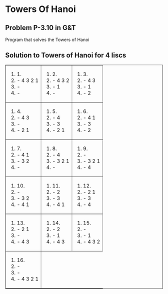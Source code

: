 # Towers Of Hanoi
## Problem P-3.10 in G&T
Program that solves the Towers of Hanoi

## Solution to Towers of Hanoi for 4 liscs
<table border=1>
	<tr>
		<td>
			<ol>
				<li>1.</li> 
				<li>- 4 3 2 1</li>
				<li>- </li>		
				<li>- </li>
			</ol>	
		</td>
		<td>
			<ol>
				<li>2.</li>
				<li>- 4 3 2</li>
				<li>- 1</li>
				<li>- </li>
			</ol>
		</td>
		<td>
			<ol>
				<li>3.</li>
				<li>- 4 3</li>
				<li>- 1</li>
				<li>- 2</li>
			</ol>
		</td>
	</tr>
	<tr>
		<td>
			<ol>
				<li>4.</li>
				<li>- 4 3</li>
				<li>- </li>
				<li>- 2 1</li>
			</ol>
		</td>
		<td>
			<ol>
				<li>5.</li>
				<li>- 4</li>
				<li>- 3 </li>
				<li>- 2 1</li>
			</ol>
		</td>
		<td>
			<ol>
				<li>6.</li>
				<li>- 4 1</li>
				<li>- 3 </li>
				<li>- 2</li>
			</ol>
		</td>
	</tr>
	<tr>
		<td>
			<ol>
				<li>7.</li>
				<li>- 4 1</li>
				<li>- 3 2</li>
				<li>- </li>
			</ol>
		</td>
		<td>
			<ol>
				<li>8.</li>
				<li>- 4</li>
				<li>- 3 2 1</li>
				<li>- </li>
			</ol>
		</td>
		<td>
			<ol>
				<li>9.</li>
				<li>- </li>
				<li>- 3 2 1</li>
				<li>- 4</li>
			</ol>
		</td>
	</tr>
	<tr>
		<td>
			<ol>
				<li>10.</li>
				<li>- </li>
				<li>- 3 2</li>
				<li>- 4 1</li>
			</ol>
		</td>
		<td>
			<ol>
				<li>11.</li>
				<li>- 2</li>
				<li>- 3</li>
				<li>- 4 1</li>
			</ol>
		</td>
		<td>
			<ol>
				<li>12.</li>
				<li>- 2 1</li>
				<li>- 3</li>
				<li>- 4</li>
			</ol>
		</td>
	</tr>
	<tr>
		<td>
			<ol>
				<li>13.</li>
				<li>- 2 1</li>
				<li>-</li>
				<li>- 4 3</li>
			</ol>
		</td>
		<td>
			<ol>
				<li>14.</li>
				<li>- 2<br></li>
				<li>- 1<br></li>
				<li>- 4 3<br></li>
			</ol>
		</td>
		<td>
			<ol>
				<li>15.</li>
				<li>- </li>
				<li>- 1</li>
				<li>- 4 3 2</li>
			</ol>
		</td>
	</tr>
	<tr>
		<td>
			<ol>
				<li>16.</li>
				<li>- </li>
				<li>- </li>
				<li>- 4 3 2 1</li>
			</ol>
		</td>
	</tr>
</table>